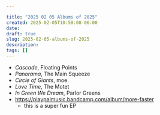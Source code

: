 ```yaml
---

title: "2025 02 05 Albums of 2025"
created: 2025-02-05T10:50:08-06:00
date: 
draft: true
slug: 2025-02-05-albums-of-2025
description: 
tags: []
---
```


- _Cascade_, Floating Points
- _Panorama_, The Main Squeeze
- _Circle of Giants_, moe.
- _Love Time_, The Motet
- _In Green We Dream_, Parlor Greens
- https://playpalmusic.bandcamp.com/album/more-faster
  - this is a super fun EP
